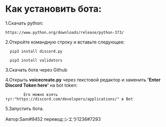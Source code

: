 # Как установить бота:

1.Скачать python:

	https://www.python.org/downloads/release/python-373/

2.Откройте командную строку и вставьте следующее:

	  pip3 install discord.py
  
	  pip3 install validators
  
3.Скачать бота через Github

4.Открыть **voicecreate.py** через текстовой редактор и заменить **'Enter Discord Token here'** на bot token:

            Его можно взять тут:"https://discord.com/developers/applications/" в Bot

5.Запустить бота.

Автор:Sam#9452 перевод:シエラ1236#7293
